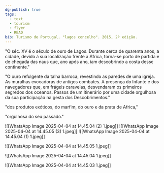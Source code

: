 ```yaml
---
dg-publish: true
tags:
  - text
  - tourism
  - flyer
  - READ
bib: Turismo de Portugal. "lagos concelho". 2015, 2º edição.
---
```

"O séc. XV é o século de ouro de Lagos. Durante cerca de quarenta anos, a cidade, devido à sua localização frente a África, torna-se porto de partida e de chegada das naus que, ano após ano, iam descobrindo a costa desse continente."

"O ouro refulgente da talha barroca, revestindo as paredes de uma igreja. As muralhas evocadoras de antigos combates. A presença do Infante e dos navegadores que, em frágeis caravelas, desvendaram os primeiros segredos dos oceanos. Passos de um itinerário por uma cidade orgulhosa da sua participação na gesta dos Descobrimentos."

"dos produtos exóticos, do marfim, do ouro e da prata de Africa,"

"orgulhosa do seu passado."

 ![[WhatsApp Image 2025-04-04 at 14.45.04 (2) 1.jpeg]]
![[WhatsApp Image 2025-04-04 at 14.45.05 (3) 1.jpeg]]
![[WhatsApp Image 2025-04-04 at 14.45.04 (1) 1.jpeg]]



![[WhatsApp Image 2025-04-04 at 14.45.05 1.jpeg]]

![[WhatsApp Image 2025-04-04 at 14.45.04 1.jpeg]]

![[WhatsApp Image 2025-04-04 at 14.45.03 1.jpeg]]